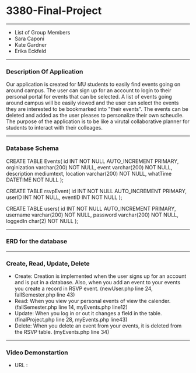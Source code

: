 # 3380-Final-Project
---
* List of Group Members
* Sara Caponi
* Kate Gardner
* Erika Eckfeld
---
### Description Of Application

Our application is created for MU students to easily find events going on around campus.  The user can sign up for an account to login to their personal portal for events that can be selected. A list of events going around campus will be easily viewed and the user can select the events they are interested to be bookmarked into "their events". The events can be deleted and added as the user pleases to personalize their own scheudle. The purpose of the application is to be like a virutal collaborative planner for students to interact with their colleages. 

---
### Database Schema

CREATE TABLE Events(
id INT NOT NULL AUTO_INCREMENT PRIMARY,
orginization varchar(200) NOT NULL,
event varchar(200) NOT NULL,
description mediumtext,
location varchar(200) NOT NULL,
whatTime DATETIME NOT NULL
);

CREATE TABLE rsvpEvent(
id INT NOT NULL AUTO_INCREMENT PRIMARY,
userID INT NOT NULL,
eventID INT NOT NULL
);

CREATE TABLE users(
id INT NOT NULL AUTO_INCREMENT PRIMARY,
username varchar(200) NOT NULL,
password varchar(200) NOT NULL,
loggedIn char(2) NOT NULL
);


---

### ERD for the database






---

### Create, Read, Update, Delete

* Create: Creation is implemented when the user signs up for an account and is put in a database. Also, when you add an event to your events you create a record in RSVP event. (newUser.php line 24, fallSemester.php line 43)
* Read: When you view your personal events of view the calender. (fallSemester.php line 14, myEvents.php line12)
* Update: When you log in or out it changes a field in the table. (finalProject.php line 28, myEvents.php line43)
* Delete: When you delete an event from your events, it is deleted from the RSVP table. (myEvents.php line 34)


---

### Video Demonstartion
* URL : 
